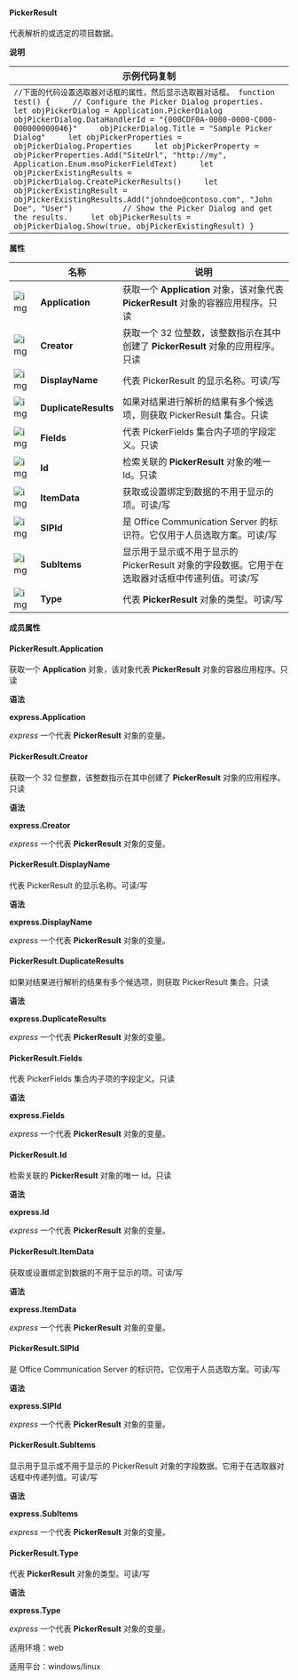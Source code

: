 #### **PickerResult**



代表解析的或选定的项目数据。

**说明**

| 示例代码复制                                                 |
| ------------------------------------------------------------ |
| `//下面的代码设置选取器对话框的属性，然后显示选取器对话框。 function test() {     // Configure the Picker Dialog properties.     let objPickerDialog = Application.PickerDialog     objPickerDialog.DataHandlerId = "{000CDF0A-0000-0000-C000-000000000046}"     objPickerDialog.Title = "Sample Picker Dialog"     let objPickerProperties = objPickerDialog.Properties     let objPickerProperty = objPickerProperties.Add("SiteUrl", "http://my", Application.Enum.msoPickerFieldText)     let objPickerExistingResults = objPickerDialog.CreatePickerResults()     let objPickerExistingResult = objPickerExistingResults.Add("johndoe@contoso.com", "John Doe", "User")           // Show the Picker Dialog and get the results.     let objPickerResults = objPickerDialog.Show(true, objPickerExistingResult) }` |

**属性**

|                                                              | 名称                 | 说明                                                         |
| ------------------------------------------------------------ | -------------------- | ------------------------------------------------------------ |
| ![img](https://qn.cache.wpscdn.cn/encs/doc/office_v19/gif/properties.gif) | **Application**      | 获取一个 **Application** 对象，该对象代表 **PickerResult** 对象的容器应用程序。只读 |
| ![img](https://qn.cache.wpscdn.cn/encs/doc/office_v19/gif/properties.gif) | **Creator**          | 获取一个 32 位整数，该整数指示在其中创建了 **PickerResult** 对象的应用程序。只读 |
| ![img](https://qn.cache.wpscdn.cn/encs/doc/office_v19/gif/properties.gif) | **DisplayName**      | 代表 PickerResult 的显示名称。可读/写                        |
| ![img](https://qn.cache.wpscdn.cn/encs/doc/office_v19/gif/properties.gif) | **DuplicateResults** | 如果对结果进行解析的结果有多个候选项，则获取 PickerResult 集合。只读 |
| ![img](https://qn.cache.wpscdn.cn/encs/doc/office_v19/gif/properties.gif) | **Fields**           | 代表 PickerFields 集合内子项的字段定义。只读                 |
| ![img](https://qn.cache.wpscdn.cn/encs/doc/office_v19/gif/properties.gif) | **Id**               | 检索关联的 **PickerResult** 对象的唯一 Id。只读              |
| ![img](https://qn.cache.wpscdn.cn/encs/doc/office_v19/gif/properties.gif) | **ItemData**         | 获取或设置绑定到数据的不用于显示的项。可读/写                |
| ![img](https://qn.cache.wpscdn.cn/encs/doc/office_v19/gif/properties.gif) | **SIPId**            | 是 Office Communication Server 的标识符。它仅用于人员选取方案。可读/写 |
| ![img](https://qn.cache.wpscdn.cn/encs/doc/office_v19/gif/properties.gif) | **SubItems**         | 显示用于显示或不用于显示的 PickerResult 对象的字段数据。它用于在选取器对话框中传递列值。可读/写 |
| ![img](https://qn.cache.wpscdn.cn/encs/doc/office_v19/gif/properties.gif) | **Type**             | 代表 **PickerResult** 对象的类型。可读/写                    |

**成员属性**

#### **PickerResult.Application**

获取一个 **Application** 对象，该对象代表 **PickerResult** 对象的容器应用程序。只读

**语法**

**express.Application**

*express*   一个代表 **PickerResult** 对象的变量。

#### **PickerResult.Creator**

获取一个 32 位整数，该整数指示在其中创建了 **PickerResult** 对象的应用程序。只读

**语法**

**express.Creator**

*express*   一个代表 **PickerResult** 对象的变量。

#### **PickerResult.DisplayName**

代表 PickerResult 的显示名称。可读/写

**语法**

**express.DisplayName**

*express*   一个代表 **PickerResult** 对象的变量。

#### **PickerResult.DuplicateResults**

如果对结果进行解析的结果有多个候选项，则获取 PickerResult 集合。只读

**语法**

**express.DuplicateResults**

*express*   一个代表 **PickerResult** 对象的变量。

#### **PickerResult.Fields**

代表 PickerFields 集合内子项的字段定义。只读

**语法**

**express.Fields**

*express*   一个代表 **PickerResult** 对象的变量。

#### **PickerResult.Id**

检索关联的 **PickerResult** 对象的唯一 Id。只读

**语法**

**express.Id**

*express*   一个代表 **PickerResult** 对象的变量。

#### **PickerResult.ItemData**

获取或设置绑定到数据的不用于显示的项。可读/写

**语法**

**express.ItemData**

*express*   一个代表 **PickerResult** 对象的变量。

#### **PickerResult.SIPId**

是 Office Communication Server 的标识符。它仅用于人员选取方案。可读/写

**语法**

**express.SIPId**

*express*   一个代表 **PickerResult** 对象的变量。

#### **PickerResult.SubItems**

显示用于显示或不用于显示的 PickerResult 对象的字段数据。它用于在选取器对话框中传递列值。可读/写

**语法**

**express.SubItems**

*express*   一个代表 **PickerResult** 对象的变量。

#### **PickerResult.Type**

代表 **PickerResult** 对象的类型。可读/写

**语法**

**express.Type**

*express*   一个代表 **PickerResult** 对象的变量。

适用环境：web

适用平台：windows/linux